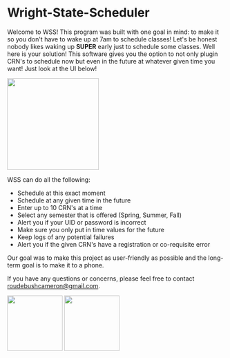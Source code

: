 # Wright-State-Scheduler
Welcome to WSS! This program was built with one goal in mind: to make it so you don't have to wake up at 7am to schedule classes! Let's be honest nobody likes waking up **SUPER** early just to schedule some classes. Well here is your solution! This software gives you the option to not only plugin CRN's to schedule now but even in the future at whatever given time you want! Just look at the UI below!

<img height="212" src="https://raw.githubusercontent.com/cameronroudebush/Wright-State-Scheduler/master/src/Media/UI.png"/>

WSS can do all the following:

-  Schedule at this exact moment
-  Schedule at any given time in the future
-  Enter up to 10 CRN's at a time
-  Select any semester that is offered (Spring, Summer, Fall)
-  Alert you if your UID or password is incorrect
-  Make sure you only put in time values for the future
-  Keep logs of any potential failures
-  Alert you if the given CRN's have a registration or co-requisite error

Our goal was to make this project as user-friendly as possible and the long-term goal is to make it to a phone.

If you have any questions or concerns, please feel free to contact roudebushcameron@gmail.com.

<img height="128" src="https://raw.githubusercontent.com/cameronroudebush/Wright-State-Scheduler/master/src/Media/Logo.png"/>               <img height="128" src="https://raw.githubusercontent.com/cameronroudebush/Wright-State-Scheduler/master/src/Media/Icon.png"/>
